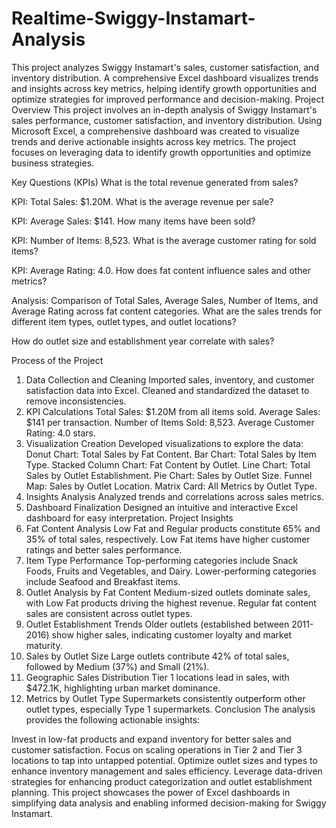 # Realtime-Swiggy-Instamart-Analysis
This project analyzes Swiggy Instamart's sales, customer satisfaction, and inventory distribution. A comprehensive Excel dashboard visualizes trends and insights across key metrics, helping identify growth opportunities and optimize strategies for improved performance and decision-making.
Project Overview
This project involves an in-depth analysis of Swiggy Instamart's sales performance, customer satisfaction, and inventory distribution. Using Microsoft Excel, a comprehensive dashboard was created to visualize trends and derive actionable insights across key metrics. The project focuses on leveraging data to identify growth opportunities and optimize business strategies.

Key Questions (KPIs)
What is the total revenue generated from sales?

KPI: Total Sales: $1.20M.
What is the average revenue per sale?

KPI: Average Sales: $141.
How many items have been sold?

KPI: Number of Items: 8,523.
What is the average customer rating for sold items?

KPI: Average Rating: 4.0.
How does fat content influence sales and other metrics?

Analysis: Comparison of Total Sales, Average Sales, Number of Items, and Average Rating across fat content categories.
What are the sales trends for different item types, outlet types, and outlet locations?

How do outlet size and establishment year correlate with sales?

Process of the Project
1. Data Collection and Cleaning
Imported sales, inventory, and customer satisfaction data into Excel.
Cleaned and standardized the dataset to remove inconsistencies.
2. KPI Calculations
Total Sales: $1.20M from all items sold.
Average Sales: $141 per transaction.
Number of Items Sold: 8,523.
Average Customer Rating: 4.0 stars.
3. Visualization Creation
Developed visualizations to explore the data:
Donut Chart: Total Sales by Fat Content.
Bar Chart: Total Sales by Item Type.
Stacked Column Chart: Fat Content by Outlet.
Line Chart: Total Sales by Outlet Establishment.
Pie Chart: Sales by Outlet Size.
Funnel Map: Sales by Outlet Location.
Matrix Card: All Metrics by Outlet Type.
4. Insights Analysis
Analyzed trends and correlations across sales metrics.
5. Dashboard Finalization
Designed an intuitive and interactive Excel dashboard for easy interpretation.
Project Insights
1. Fat Content Analysis
Low Fat and Regular products constitute 65% and 35% of total sales, respectively.
Low Fat items have higher customer ratings and better sales performance.
2. Item Type Performance
Top-performing categories include Snack Foods, Fruits and Vegetables, and Dairy.
Lower-performing categories include Seafood and Breakfast items.
3. Outlet Analysis by Fat Content
Medium-sized outlets dominate sales, with Low Fat products driving the highest revenue.
Regular fat content sales are consistent across outlet types.
4. Outlet Establishment Trends
Older outlets (established between 2011-2016) show higher sales, indicating customer loyalty and market maturity.
5. Sales by Outlet Size
Large outlets contribute 42% of total sales, followed by Medium (37%) and Small (21%).
6. Geographic Sales Distribution
Tier 1 locations lead in sales, with $472.1K, highlighting urban market dominance.
7. Metrics by Outlet Type
Supermarkets consistently outperform other outlet types, especially Type 1 supermarkets.
Conclusion
The analysis provides the following actionable insights:

Invest in low-fat products and expand inventory for better sales and customer satisfaction.
Focus on scaling operations in Tier 2 and Tier 3 locations to tap into untapped potential.
Optimize outlet sizes and types to enhance inventory management and sales efficiency.
Leverage data-driven strategies for enhancing product categorization and outlet establishment planning.
This project showcases the power of Excel dashboards in simplifying data analysis and enabling informed decision-making for Swiggy Instamart.
